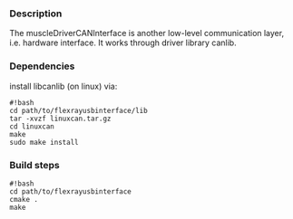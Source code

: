 ### Description ###
The muscleDriverCANInterface is another low-level communication layer, i.e. hardware interface.
It works through driver library canlib.

### Dependencies ###
install libcanlib (on linux) via:

```
#!bash
cd path/to/flexrayusbinterface/lib
tar -xvzf linuxcan.tar.gz
cd linuxcan
make
sudo make install
```
### Build steps ###

```
#!bash
cd path/to/flexrayusbinterface
cmake .
make
```
